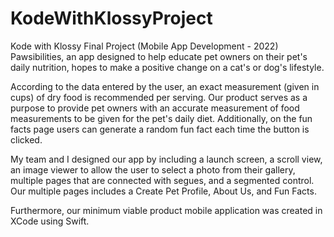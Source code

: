 # KodeWithKlossyProject
Kode with Klossy Final Project (Mobile App Development - 2022)
Pawsibilities, an app designed to help educate pet owners on their pet's daily nutrition, hopes to make a positive change on a cat's or dog's lifestyle. 

According to the data entered by the user, an exact measurement (given in cups) of dry food is recommended per serving. Our product serves as a purpose to 
provide pet owners with an accurate measurement of food measurements to be given for the pet's daily diet.
Additionally, on the fun facts page users can generate a random fun fact each time the button is clicked. 

My team and I designed our app by including a launch screen, a scroll view, an image viewer to allow the user to select a photo from their gallery, 
multiple pages that are connected with segues, and a segmented control. Our multiple pages includes a Create Pet Profile, About Us, and Fun Facts.

Furthermore, our minimum viable product mobile application was created in XCode using Swift.
